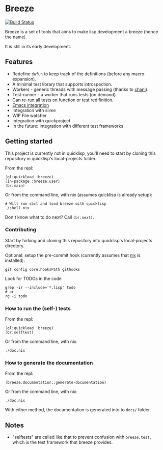 # <a name="readme">Breeze</a>

<a href="https://travis-ci.org/fstamour/breeze">![Build Status](https://travis-ci.org/fstamour/breeze.svg?branch=master)</a>

Breeze is a set of tools that aims to make lisp development a breeze (hence the name).

It is still in its early development.

## Features

* Redefine `defun` to keep track of the definitions (before any macro expansion).
* A minimal test library that supports introspection.
* Workers - generic threads with message passing (thanks to [chanl](https://github.com/zkat/chanl)).
* Test-runner - a worker that runs tests (on demand).
* Can re-run all tests on function or test redifinition.
* [Emacs integration](#emacs)
* Integration with slime
* WIP File watcher
* Integration with quickproject
* In the future: integration with different test frameworks

## Getting started

This project is currently not in quicklisp, you'll need to start by
cloning this repository in quicklisp's local-projects folder.

From the repl:

```
(ql:quickload :breeze)
(in-package :breeze.user)
(br:main)
```
Or from the command line, with nix (assumes quicklisp is already setup):

```
# Will run sbcl and load breeze with quicklisp
./shell.nix
```

Don't know what to do next? Call `(br:next)`.

### Contributing

Start by forking and cloning this repository into quicklisp's
local-projects directory.

Optional: setup the pre-commit hook (currently assumes that
[nix](https://nixos.org/) is installed).

```
git config core.hooksPath githooks
```

Look for TODOs in the code

```
grep -ir --include='*.lisp' todo
# or
rg -i todo
```

### How to run the (self-) tests

From the repl:

```
(ql:quickload 'breeze)
(br:selftest)
```

Or from the command line, with nix:

```
./doc.nix
```

### How to generate the documentation

From the repl:

```
(breeze.documentation::generate-documentation)
```

Or from the command line, with nix:

```
./doc.nix
```

With either method, the documentation is generated into to `docs/`
folder.

## Notes

- "selftests" are called like that to prevent confusion with
  `breeze.test`, which is the test framework that breeze provides.
